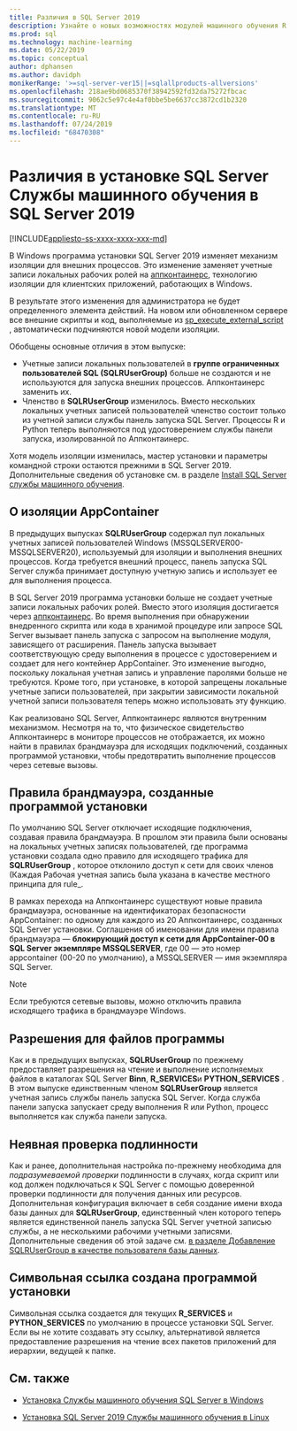 ```yaml
---
title: Различия в SQL Server 2019
description: Узнайте о новых возможностях модулей машинного обучения R и Python SQL Server в предварительной версии SQL Server 2019.
ms.prod: sql
ms.technology: machine-learning
ms.date: 05/22/2019
ms.topic: conceptual
author: dphansen
ms.author: davidph
monikerRange: '>=sql-server-ver15||=sqlallproducts-allversions'
ms.openlocfilehash: 218ae9bd0685370f38942592fd32da75272fbcac
ms.sourcegitcommit: 9062c5e97c4e4af0bbe5be6637cc3872cd1b2320
ms.translationtype: MT
ms.contentlocale: ru-RU
ms.lasthandoff: 07/24/2019
ms.locfileid: "68470308"
---
```

# <a name="differences-in-sql-server-machine-learning-services-installation-in-sql-server-2019"></a>Различия в установке SQL Server Службы машинного обучения в SQL Server 2019  
[!INCLUDE[appliesto-ss-xxxx-xxxx-xxx-md](../../includes/appliesto-ss-xxxx-xxxx-xxx-md.md)]

В Windows программа установки SQL Server 2019 изменяет механизм изоляции для внешних процессов. Это изменение заменяет учетные записи локальных рабочих ролей на [аппконтаинерс](https://docs.microsoft.com/windows/desktop/secauthz/appcontainer-isolation), технологию изоляции для клиентских приложений, работающих в Windows. 

В результате этого изменения для администратора не будет определенного элемента действий. На новом или обновленном сервере все внешние скрипты и код, выполняемые из [sp_execute_external_script](../../relational-databases/system-stored-procedures/sp-execute-external-script-transact-sql.md) , автоматически подчиняются новой модели изоляции. 

Обобщены основные отличия в этом выпуске:

+ Учетные записи локальных пользователей в **группе ограниченных пользователей SQL (SQLRUserGroup)** больше не создаются и не используются для запуска внешних процессов. Аппконтаинерс заменить их.
+ Членство в **SQLRUserGroup** изменилось. Вместо нескольких локальных учетных записей пользователей членство состоит только из учетной записи службы панель запуска SQL Server. Процессы R и Python теперь выполняются под удостоверением службы панели запуска, изолированной по Аппконтаинерс.

Хотя модель изоляции изменилась, мастер установки и параметры командной строки остаются прежними в SQL Server 2019. Дополнительные сведения об установке см. в разделе [Install SQL Server службы машинного обучения](sql-machine-learning-services-windows-install.md).

## <a name="about-appcontainer-isolation"></a>О изоляции AppContainer

В предыдущих выпусках **SQLRUserGroup** содержал пул локальных учетных записей пользователей Windows (MSSQLSERVER00-MSSQLSERVER20), используемый для изоляции и выполнения внешних процессов. Когда требуется внешний процесс, панель запуска SQL Server служба принимает доступную учетную запись и использует ее для выполнения процесса. 

В SQL Server 2019 программа установки больше не создает учетные записи локальных рабочих ролей. Вместо этого изоляция достигается через [аппконтаинерс](https://docs.microsoft.com/windows/desktop/secauthz/appcontainer-isolation). Во время выполнения при обнаружении внедренного скрипта или кода в хранимой процедуре или запросе SQL Server вызывает панель запуска с запросом на выполнение модуля, зависящего от расширения. Панель запуска вызывает соответствующую среду выполнения в процессе с удостоверением и создает для него контейнер AppContainer. Это изменение выгодно, поскольку локальная учетная запись и управление паролями больше не требуются. Кроме того, при установке, в которой запрещены локальные учетные записи пользователей, при закрытии зависимости локальной учетной записи пользователя теперь можно использовать эту функцию.

Как реализовано SQL Server, Аппконтаинерс являются внутренним механизмом. Несмотря на то, что физическое свидетельство Аппконтаинерс в мониторе процессов не отображается, их можно найти в правилах брандмауэра для исходящих подключений, созданных программой установки, чтобы предотвратить выполнение процессов через сетевые вызовы.

## <a name="firewall-rules-created-by-setup"></a>Правила брандмауэра, созданные программой установки

По умолчанию SQL Server отключает исходящие подключения, создавая правила брандмауэра. В прошлом эти правила были основаны на локальных учетных записях пользователей, где программа установки создала одно правило для исходящего трафика для **SQLRUserGroup** , которое отклонило доступ к сети для своих членов (Каждая Рабочая учетная запись была указана в качестве местного принципа для rule_. 

В рамках перехода на Аппконтаинерс существуют новые правила брандмауэра, основанные на идентификаторах безопасности AppContainer: по одному для каждого из 20 Аппконтаинерс, созданных SQL Server установки. Соглашения об именовании для имени правила брандмауэра — **блокирующий доступ к сети для AppContainer-00 в SQL Server экземпляре MSSQLSERVER**, где 00 — это номер appcontainer (00-20 по умолчанию), а MSSQLSERVER — имя экземпляра SQL Server. 

> [!Note]
> Если требуются сетевые вызовы, можно отключить правила исходящего трафика в брандмауэре Windows.

## <a name="program-file-permissions"></a>Разрешения для файлов программы

Как и в предыдущих выпусках, **SQLRUserGroup** по прежнему предоставляет разрешения на чтение и выполнение исполняемых файлов в каталогах SQL Server **Binn**, **R_SERVICES**и **PYTHON_SERVICES** . В этом выпуске единственным членом **SQLRUserGroup** является учетная запись службы панель запуска SQL Server.  Когда служба панели запуска запускает среду выполнения R или Python, процесс выполняется как служба панели запуска.

## <a name="implied-authentication"></a>Неявная проверка подлинности

Как и ранее, дополнительная настройка по-прежнему необходима для *подразумеваемой проверки* подлинности в случаях, когда скрипт или код должен подключаться к SQL Server с помощью доверенной проверки подлинности для получения данных или ресурсов. Дополнительная конфигурация включает в себя создание имени входа базы данных для **SQLRUserGroup**, единственный член которого теперь является единственной панель запуска SQL Server учетной записью службы, а не несколькими рабочими учетными записями. Дополнительные сведения об этой задаче см. [в разделе Добавление SQLRUserGroup в качестве пользователя базы данных](../security/create-a-login-for-sqlrusergroup.md).


## <a name="symbolic-link-created-by-setup"></a>Символьная ссылка создана программой установки

Символьная ссылка создается для текущих **R_SERVICES** и **PYTHON_SERVICES** по умолчанию в процессе установки SQL Server. Если вы не хотите создавать эту ссылку, альтернативой является предоставление разрешения на чтение всех пакетов приложений для иерархии, ведущей к папке.


## <a name="see-also"></a>См. также

+ [Установка Службы машинного обучения SQL Server в Windows](sql-machine-learning-services-windows-install.md)

+ [Установка SQL Server 2019 Службы машинного обучения в Linux](../../linux/sql-server-linux-setup-machine-learning.md)
